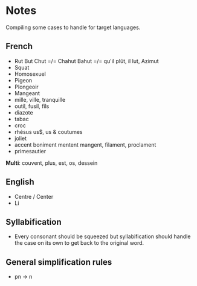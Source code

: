 # Notes

Compiling some cases to handle for target languages.

## French

* Rut But Chut =/= Chahut Bahut =/= qu'il plût, il lut, Azimut
* Squat
* Homosexuel
* Pigeon
* Plongeoir
* Mangeant
* mille, ville, tranquille
* outil, fusil, fils
* diazote
* tabac
* croc
* rhésus us$, us & coutumes
* joliet
* accent boniment mentent mangent, filament, proclament
* primesautier

**Multi**:
couvent, plus, est, os, dessein

## English

* Centre / Center
* Li

## Syllabification

* Every consonant should be squeezed but syllabification should handle the case on its own to get back to the original word.

## General simplification rules

* pn -> n
